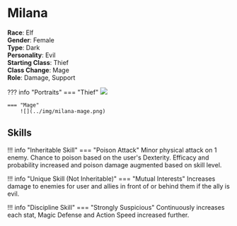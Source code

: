 # Milana

**Race**: Elf  
**Gender**: Female  
**Type**: Dark  
**Personality**: Evil  
**Starting Class**: Thief  
**Class Change**: Mage  
**Role**: Damage, Support

??? info "Portraits"
    === "Thief"
        ![](../img/milana-thief.png)

    === "Mage"
        ![](../img/milana-mage.png)

## Skills

!!! info "Inheritable Skill"
    === "Poison Attack"
        Minor physical attack on 1 enemy. Chance to poison based on the user's Dexterity. Efficacy and probability increased and poison damage augmented based on skill level.

!!! info "Unique Skill (Not Inheritable)"
    === "Mutual Interests"
        Increases damage to enemies for user and allies in front of or behind them if the ally is evil.

!!! info "Discipline Skill"
    === "Strongly Suspicious"
        Continuously increases each stat, Magic Defense and Action Speed increased further.